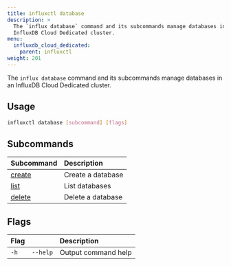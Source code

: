 ```yaml
---
title: influxctl database
description: >
  The `influx database` command and its subcommands manage databases in an
  InfluxDB Cloud Dedicated cluster.
menu:
  influxdb_cloud_dedicated:
    parent: influxctl
weight: 201
---
```


The `influx database` command and its subcommands manage databases in an
InfluxDB Cloud Dedicated cluster.

## Usage

```sh
influxctl database [subcommand] [flags]
```

## Subcommands

| Subcommand                                                                   | Description       |
| :--------------------------------------------------------------------------- | :---------------- |
| [create](/influxdb/cloud-dedicated/reference/cli/influxctl/database/create/) | Create a database |
| [list](/influxdb/cloud-dedicated/reference/cli/influxctl/database/list/)     | List databases    |
| [delete](/influxdb/cloud-dedicated/reference/cli/influxctl/database/delete/) | Delete a database |

## Flags

| Flag |          | Description         |
| :--- | :------- | :------------------ |
| `-h` | `--help` | Output command help |
